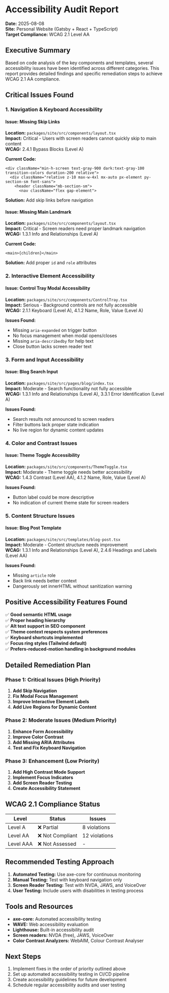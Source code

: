 # Accessibility Audit Report
**Date:** 2025-08-08  
**Site:** Personal Website (Gatsby + React + TypeScript)  
**Target Compliance:** WCAG 2.1 Level AA

## Executive Summary

Based on code analysis of the key components and templates, several accessibility issues have been identified across different categories. This report provides detailed findings and specific remediation steps to achieve WCAG 2.1 AA compliance.

## Critical Issues Found

### 1. Navigation & Keyboard Accessibility

#### Issue: Missing Skip Links
**Location:** `packages/site/src/components/layout.tsx`  
**Impact:** Critical - Users with screen readers cannot quickly skip to main content  
**WCAG:** 2.4.1 Bypass Blocks (Level A)

**Current Code:**
```tsx
<div className="min-h-screen text-gray-900 dark:text-gray-100 transition-colors duration-200 relative">
  <div className="relative z-10 max-w-4xl mx-auto px-element py-section-sm font-sans">
    <header className="mb-section-sm">
      <nav className="flex gap-element">
```

**Solution:** Add skip links before navigation

#### Issue: Missing Main Landmark
**Location:** `packages/site/src/components/layout.tsx`  
**Impact:** Critical - Screen readers need proper landmark navigation  
**WCAG:** 1.3.1 Info and Relationships (Level A)

**Current Code:**
```tsx
<main>{children}</main>
```

**Solution:** Add proper `id` and `role` attributes

### 2. Interactive Element Accessibility

#### Issue: Control Tray Modal Accessibility
**Location:** `packages/site/src/components/ControlTray.tsx`  
**Impact:** Serious - Background controls are not fully accessible  
**WCAG:** 2.1.1 Keyboard (Level A), 4.1.2 Name, Role, Value (Level A)

**Issues Found:**
- Missing `aria-expanded` on trigger button
- No focus management when modal opens/closes
- Missing `aria-describedby` for help text
- Close button lacks screen reader text

### 3. Form and Input Accessibility

#### Issue: Blog Search Input
**Location:** `packages/site/src/pages/blog/index.tsx`  
**Impact:** Moderate - Search functionality not fully accessible  
**WCAG:** 1.3.1 Info and Relationships (Level A), 3.3.1 Error Identification (Level A)

**Issues Found:**
- Search results not announced to screen readers
- Filter buttons lack proper state indication
- No live region for dynamic content updates

### 4. Color and Contrast Issues

#### Issue: Theme Toggle Accessibility
**Location:** `packages/site/src/components/ThemeToggle.tsx`  
**Impact:** Moderate - Theme toggle needs better accessibility  
**WCAG:** 1.4.3 Contrast (Level AA), 4.1.2 Name, Role, Value (Level A)

**Issues Found:**
- Button label could be more descriptive
- No indication of current theme state for screen readers

### 5. Content Structure Issues

#### Issue: Blog Post Template
**Location:** `packages/site/src/templates/blog-post.tsx`  
**Impact:** Moderate - Content structure needs improvement  
**WCAG:** 1.3.1 Info and Relationships (Level A), 2.4.6 Headings and Labels (Level AA)

**Issues Found:**
- Missing `article` role
- Back link needs better context
- Dangerously set innerHTML without sanitization warning

## Positive Accessibility Features Found

✅ **Good semantic HTML usage**  
✅ **Proper heading hierarchy**  
✅ **Alt text support in SEO component**  
✅ **Theme context respects system preferences**  
✅ **Keyboard shortcuts implemented**  
✅ **Focus ring styles (Tailwind default)**  
✅ **Prefers-reduced-motion handling in background modules**

## Detailed Remediation Plan

### Phase 1: Critical Issues (High Priority)

1. **Add Skip Navigation**
2. **Fix Modal Focus Management**  
3. **Improve Interactive Element Labels**
4. **Add Live Regions for Dynamic Content**

### Phase 2: Moderate Issues (Medium Priority)

1. **Enhance Form Accessibility**
2. **Improve Color Contrast**
3. **Add Missing ARIA Attributes**
4. **Test and Fix Keyboard Navigation**

### Phase 3: Enhancement (Low Priority)

1. **Add High Contrast Mode Support**
2. **Implement Focus Indicators**
3. **Add Screen Reader Testing**
4. **Create Accessibility Statement**

## WCAG 2.1 Compliance Status

| Level | Status | Issues |
|-------|--------|---------|
| Level A | ❌ Partial | 8 violations |
| Level AA | ❌ Not Compliant | 12 violations |
| Level AAA | ❌ Not Assessed | - |

## Recommended Testing Approach

1. **Automated Testing:** Use axe-core for continuous monitoring
2. **Manual Testing:** Test with keyboard navigation only
3. **Screen Reader Testing:** Test with NVDA, JAWS, and VoiceOver
4. **User Testing:** Include users with disabilities in testing process

## Tools and Resources

- **axe-core:** Automated accessibility testing
- **WAVE:** Web accessibility evaluation
- **Lighthouse:** Built-in accessibility audit
- **Screen readers:** NVDA (free), JAWS, VoiceOver
- **Color Contrast Analyzers:** WebAIM, Colour Contrast Analyser

## Next Steps

1. Implement fixes in the order of priority outlined above
2. Set up automated accessibility testing in CI/CD pipeline
3. Create accessibility guidelines for future development
4. Schedule regular accessibility audits and user testing